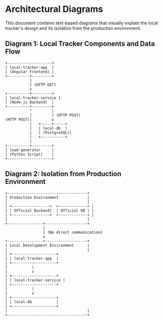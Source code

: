 # Architectural Diagrams

This document contains text-based diagrams that visually explain the local tracker's design and its isolation from the production environment.

## Diagram 1: Local Tracker Components and Data Flow

```
+--------------------+
| local-tracker-app  |
| (Angular Frontend) |
+----------+---------+
           |
           | (HTTP GET)
           v
+----------+---------+
| local-tracker-service |
| (Node.js Backend)  |
+----------+---------+
           ^         |
           |         | (HTTP POST)
(HTTP POST)|         v
           |   +-----+-----+
           |   | local-db  |
           |   | (PostgreSQL)|
           |   +-----------+
           |
+----------+---------+
| load-generator     |
| (Python Script)    |
+--------------------+
```

## Diagram 2: Isolation from Production Environment

```
+------------------------------------+
| Production Environment             |
|                                    |
| +-----------------+  +-------------+ |
| | Official Backend|  | Official DB | |
| +-----------------+  +-------------+ |
|                                    |
+----------------+-------------------+
                 |
                 | (No direct communication)
                 v
+----------------+-------------------+
| Local Development Environment      |
|                                    |
| +--------------------+
| | local-tracker-app  |
| +--------------------+
|           |
|           v
| +--------------------+
| | local-tracker-service |
| +--------------------+
|           |
|           v
| +--------------------+
| | local-db           |
| +--------------------+
|                                    |
+------------------------------------+
```

